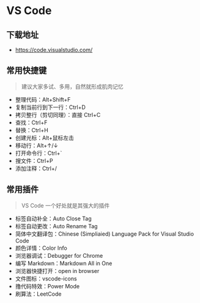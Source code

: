 # VS Code

## 下载地址

- https://code.visualstudio.com/

## 常用快捷键

> 建议大家多试、多用，自然就形成肌肉记忆

- 整理代码：Alt+Shift+F
- 复制当前行到下一行：Ctrl+D
- 拷贝整行（剪切同理）：直接 Ctrl+C
- 查找：Ctrl+F
- 替换：Ctrl+H
- 创建光标：Alt+鼠标左击
- 移动行：Alt+↑/↓
- 打开命令行：Ctrl+`
- 搜文件：Ctrl+P
- 添加注释：Ctrl+/

## 常用插件

> VS Code 一个好处就是其强大的插件

- 标签自动补全：Auto Close Tag
- 标签自动更改：Auto Rename Tag
- 简体中文翻译包：Chinese (Simpliaied) Language Pack for Visual Studio Code
- 颜色详情：Color Info
- 浏览器调试：Debugger for Chrome
- 编写 Markdown：Markdown All in One
- 浏览器快捷打开：open in browser
- 文件图标：vscode-icons
- 撸代码特效：Power Mode
- 刷算法：LeetCode
